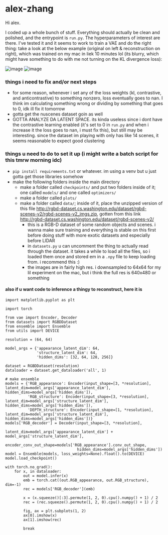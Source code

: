 # alex-zhang

Hi alex. 

I coded up a whole bunch of stuff. Everything should actually be clean and polished, and the entrypoint is `run.py`. The hyperparameters of interest are there. I've tested it and it seems to work to train a VAE and do the right thing: take a look at the below example (original on left & reconstruction on right), which was trained on my mac in liek 10 minutes lol (its blurry, which might have something to do with me not turning on the KL divergence loss):

![image](https://user-images.githubusercontent.com/78564140/236430176-4a02ef47-0cd6-4202-9483-28380fd4a4b1.png)
![image](https://user-images.githubusercontent.com/78564140/236432497-d0af29a9-1e1c-4610-8f21-2f1718e09577.png)

### things i need to fix and/or next steps
- for some reason, whenever i set any of the loss weights (kl, contrastive, and anticontrastive) to something nonzero, loss eventually goes to nan. I think im calculating something wrong or dividing by something that goes to 0, idk ill fix it tomorrow
- gotta get the nuscenes dataset goin as well
- GOTTA ANALYZE DA LATENT SPACE. its kinda useless since i dont have the contrastive learning enabled (it's set to 0 in `run.py` and when i increase it the loss goes to nan, i must fix this), but still may be interesting. since the dataset im playing with only has like 14 scenes, it seems reasonable to expect good clustering

### things u need to do to set it up (i might write a batch script for this tmrw morning idc)
- `pip install requirements.txt` or whatever. im using a venv but u just gotta get those libraries somehow
- make the following folders inside the main directory
  - make a folder called `checkpoints/` and put two folders inside of it; one called `models/` and one called `optimizers/`
  - make a folder called `plots/`
  - make a folder called `data/`; inside of it, place the unzipped version of this file http://rgbd-dataset.cs.washington.edu/dataset/rgbd-scenes-v2/rgbd-scenes-v2_imgs.zip, gotten from this link http://rgbd-dataset.cs.washington.edu/dataset/rgbd-scenes-v2/
    - this is a RGB-D dataset of some random objects and scenes. i wanna make sure training and everything is stable on this first before doing stuff with more exotic datasets and especially before LIDAR
    - in `datasets.py` u can uncomment the thing to actually read through the dataset. it takes a while to load all the files, so i loaded them once and stored em in a `.npy` file to keep loading from. i recommend this :)
    - the images are in fairly high res. i downsampled to 64x64 for my lil experiment on the mac, but i think the full res is 640x480 or something
  


#### also if u want code to inference a thingy to reconstruct, here it is

    import matplotlib.pyplot as plt

    import torch

    from vae import Encoder, Decoder
    from datasets import RGBDDataset
    from ensemble import Ensemble
    from utils import DEVICE

    resolution = (64, 64)

    model_args = {'appearance_latent_dim': 64,
                  'structure_latent_dim': 64,
                  'hidden_dims': [32, 64, 128, 256]}

    dataset = RGBDDataset(resolution)
    dataloader = dataset.get_dataloader('all', 1)

    # make ensemble
    models = {'RGB_appearance': Encoder(input_shape=[3, *resolution], latent_dim=model_args['appearance_latent_dim'], hidden_dims=model_args['hidden_dims']), 
              'RGB_structure': Encoder(input_shape=[3, *resolution], latent_dim=model_args['structure_latent_dim'], hidden_dims=model_args['hidden_dims']), 
              'DEPTH_structure': Encoder(input_shape=[1, *resolution], latent_dim=model_args['structure_latent_dim'], hidden_dims=model_args['hidden_dims'])}
    models['RGB_decoder'] = Decoder(input_shape=[3, *resolution], 
                                    latent_dim=model_args['appearance_latent_dim'] + model_args['structure_latent_dim'], 
                                    encoder_conv_out_shape=models['RGB_appearance'].conv_out_shape, 
                                    hidden_dims=model_args['hidden_dims'])
    model = Ensemble(models, loss_weights=None).float().to(DEVICE)
    model.load_checkpoint()

    with torch.no_grad():
        for x, in dataloader:
            out = model.infer(x)
            emb = torch.cat((out.RGB_appearance, out.RGB_structure), dim=-1)
            rec = models['RGB_decoder'](emb)

            x = (x.squeeze()[:3].permute(1, 2, 0).cpu().numpy() + 1) / 2
            rec = (rec.squeeze().permute(1, 2, 0).cpu().numpy() + 1) / 2

            fig, ax = plt.subplots(1, 2)
            ax[0].imshow(x)
            ax[1].imshow(rec)

            break
